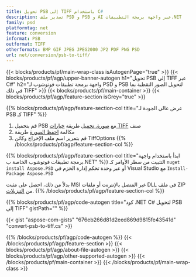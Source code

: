 ```yaml
---
title: تحويل PSB إلى TIFF باستخدام C#
description: تصدير ملف PSD و PSB و AI عبر واجهة برمجة التطبيقات.NET
family: psd
platformtag: net
feature: conversion
informat: PSB
outformat: TIFF
otherformats: BMP GIF JPEG JPEG2000 JP2 PDF PNG PSD
url: net/conversion/psb-to-tiff/
---
```


{{< blocks/products/pf/main-wrap-class isAutogenPage="true" >}}
{{< blocks/products/pf/agp/upper-banner-autogen h1="تحويل PSB إلى TIFF عبر C#" h2="واجهة برمجة تطبيقات فوتوشوب لـ PSD و PSB لتحويل الصور النقطية بما في ذلك TIFF" >}}
{{< blocks/products/pf/main-container >}}
{{< blocks/products/pf/agp/feature-section isGrey="true" >}}

{{% blocks/products/pf/agp/feature-section-col title="عرض عالي الجودة لـ PSB كـ TIFF" %}}
1. قم بتحميل PSB مع [صورة. تحميل](https://apireference.aspose.com/psd/net/aspose.psd/image/methods/load/index) طريقة
 [خيارات TIFF](https://apireference.aspose.com/psd/net/aspose.psd.imageoptions/tiffoptions) صنف
1. مكالمة [احفظ الصورة](https://apireference.aspose.com/psd/net/aspose.psd/image/methods/save/index) طريقة
1. قم بتمرير اسم ملف الإخراج وكائن TiffOptions
{{% /blocks/products/pf/agp/feature-section-col %}}

{{% blocks/products/pf/agp/feature-section-col title="ابدأ باستخدام واجهة برمجة تطبيقات فوتوشوب الخاصة ب.NET" %}}
التثبيت من سطر الأوامر كـ ```nuget install Aspose.PSD``` أو عبر وحدة تحكم إدارة الحزم في Visual Studio مع ```Install-Package Aspose.PSD```

بدلاً من ذلك، احصل على مثبت MSI غير المتصل بالإنترنت أو ملفات DLL في ملف ZIP من [التنزيلات](https://releases.aspose.com/psd/net).
{{% /blocks/products/pf/agp/feature-section-col %}}

{{% blocks/products/pf/agp/code-autogen title="كود .NET C# لتحويل PSB إلى TIFF" gistPath="" %}}

{{< gist "aspose-com-gists" "676eb266d81d2eed869d9815fe43541d" "convert-psb-to-tiff.cs" >}}

{{% /blocks/products/pf/agp/code-autogen %}}
{{< /blocks/products/pf/agp/feature-section >}}
{{< blocks/products/pf/agp/about-file-autogen >}}
{{< blocks/products/pf/agp/other-supported-autogen >}}
{{< /blocks/products/pf/main-container >}}
{{< /blocks/products/pf/main-wrap-class >}}
